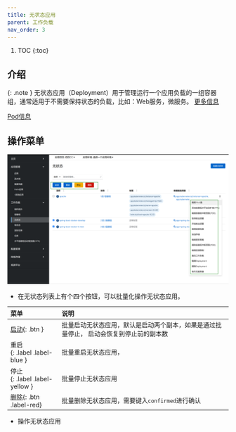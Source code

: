 ```yaml
---
title: 无状态应用
parent: 工作负载
nav_order: 3
---
```


1. TOC
{:toc}

## 介绍

{: .note }
无状态应用（Deployment）用于管理运行一个应用负载的一组容器组，通常适用于不需要保持状态的负载，比如：Web服务，微服务。
[更多信息](https://kubernetes.io/zh-cn/docs/concepts/workloads/controllers/deployment)

[Pod信息](../pods)

## 操作菜单

![](imgs/deployments.png)

- 在无状态列表上有个四个按钮，可以批量化操作无状态应用。
 

| 菜单                               | 说明                                           |
|:---------------------------------|:---------------------------------------------|
| [启动](){: .btn  }                 | 批量启动无状态应用，默认是启动两个副本，如果是通过批量停止， 启动会恢复到停止前的副本数 |
| 重启<br/>{: .label .label-blue }   | 批量重启无状态应用，                                   |
| 停止<br/>{: .label .label-yellow } | 批量停止无状态应用                                    |
| [删除](){: .btn .label-red}        | 批量删除无状态应用，需要键入`confirmed`进行确认                |

- 操作无状态应用
